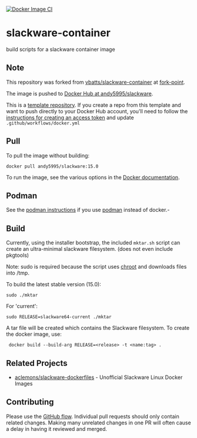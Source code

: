 [![Docker Image CI](https://github.com/andy5995/slackware-container/actions/workflows/docker.yml/badge.svg)](https://github.com/andy5995/slackware-container/actions/workflows/docker.yml)

# slackware-container

build scripts for a slackware container image

## Note

This repository was forked from
[vbatts/slackware-container](https://github.com/vbatts/slackware-container/)
at
[fork-point](https://github.com/andy5995/slackware-container/tree/fork-point).

The image is pushed to [Docker Hub at
andy5995/slackware](https://hub.docker.com/repository/docker/andy5995/slackware/general).

This is a [template
repository](https://docs.github.com/en/repositories/creating-and-managing-repositories/creating-a-repository-from-a-template).
If you create a repo from this template and want to push directly to your
Docker Hub account, you'll need to follow the [instructions for creating an
access token](https://docs.docker.com/docker-hub/access-tokens/) and update
`.github/workflows/docker.yml`

## Pull

To pull the image without building:

    docker pull andy5995/slackware:15.0

To run the image, see the various options in the [Docker
documentation](https://docs.docker.com/engine/reference/commandline/run/).

## Podman

See the [podman
instructions](https://docs.podman.io/en/latest/Reference.html) if you use
[podman](https://docs.podman.io/en/latest/Reference.html) instead of docker.-

## Build

Currently, using the installer bootstrap, the included `mktar.sh` script can
create an ultra-minimal slackware filesystem. (does not even include pkgtools)

Note: sudo is required because the script uses
[chroot](https://en.wikipedia.org/wiki/Chroot) and downloads files into /tmp.

To build the latest stable version (15.0):

    sudo ./mktar

For 'current':

    sudo RELEASE=slackware64-current ./mktar

A tar file will be created which contains the Slackware filesystem. To create
the docker image, use:

     docker build --build-arg RELEASE=<release> -t <name:tag> .

## Related Projects

* [aclemons/slackware-dockerfiles](https://github.com/aclemons/slackware-dockerfiles/) - Unofficial Slackware Linux Docker Images

## Contributing

Please use the [GitHub
flow](https://docs.github.com/en/get-started/quickstart/github-flow).
Individual pull requests should only contain related changes. Making many
unrelated changes in one PR will often cause a delay in having it reviewed and
merged.
